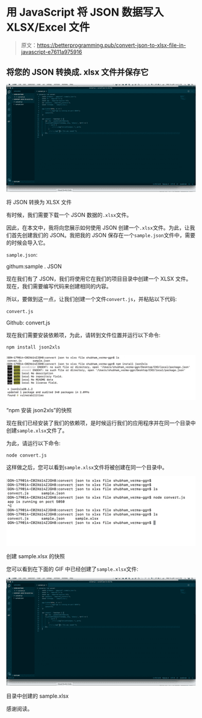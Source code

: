 # 用 JavaScript 将 JSON 数据写入 XLSX/Excel 文件

> 原文：<https://betterprogramming.pub/convert-json-to-xlsx-file-in-javascript-e7611a975916>

## 将您的 JSON 转换成. xlsx 文件并保存它

![](img/89fc6761ec1f5c4e4a18c7f7fc3ef859.png)

将 JSON 转换为 XLSX 文件

有时候，我们需要下载一个 JSON 数据的`.xlsx`文件。

因此，在本文中，我将向您展示如何使用 JSON 创建一个`.xlsx`文件。为此，让我们首先创建我们的 JSON。我把我的 JSON 保存在一个`sample.json`文件中，需要的时候会导入它。

`sample.json`:

githum:sample . JSON

现在我们有了 JSON，我们将使用它在我们的项目目录中创建一个 XLSX 文件。现在，我们需要编写代码来创建相同的内容。

所以，要做到这一点，让我们创建一个文件`convert.js`，并粘贴以下代码:

`convert.js`

Github: convert.js

现在我们需要安装依赖项，为此，请转到文件位置并运行以下命令:

```
npm install json2xls
```

![](img/309df90256eb1e0bc6802a3b347001b4.png)

“npm 安装 json2xls”的快照

现在我们已经安装了我们的依赖项，是时候运行我们的应用程序并在同一个目录中创建`sample.xlsx`文件了。

为此，请运行以下命令:

```
node convert.js
```

这样做之后，您可以看到`sample.xlsx`文件将被创建在同一个目录中。

![](img/f1f3c840f323d375c9b1f7832b131a99.png)

创建 sample.xlsx 的快照

您可以看到在下面的 GIF 中已经创建了`sample.xlsx`文件:

![](img/89fc6761ec1f5c4e4a18c7f7fc3ef859.png)

目录中创建的 sample.xlsx

感谢阅读。